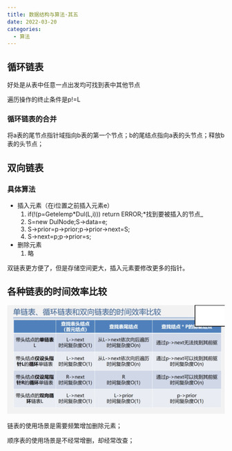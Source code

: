 ```yaml
---
title: 数据结构与算法·其五
date: 2022-03-20
categories:
  - 算法
---
```


## 循环链表

好处是从表中任意一点出发均可找到表中其他节点

遍历操作的终止条件是p!=L

### 循环链表的合并

将a表的尾节点指针域指向b表的第一个节点；b的尾结点指向a表的头节点；释放b表的头节点；

## 双向链表

### 具体算法

- 插入元素（在i位置之前插入元素e）
  1.  if(!(p=Getelemp*Dul(L,i))) return ERROR;*找到要被插入的节点\_
  2.  S=new DulNode;S->data=e;
  3.  S->prior=p->prior;p->prior->next=S;
  4.  S->next=p;p->prior=s;
- 删除元素
  1.  略

双链表更方便了，但是存储空间更大，插入元素要修改更多的指针。

## 各种链表的时间效率比较

![](images/4913a9.png)

链表的使用场景是需要频繁增加删除元素；

顺序表的使用场景是不经常增删，却经常改查；

